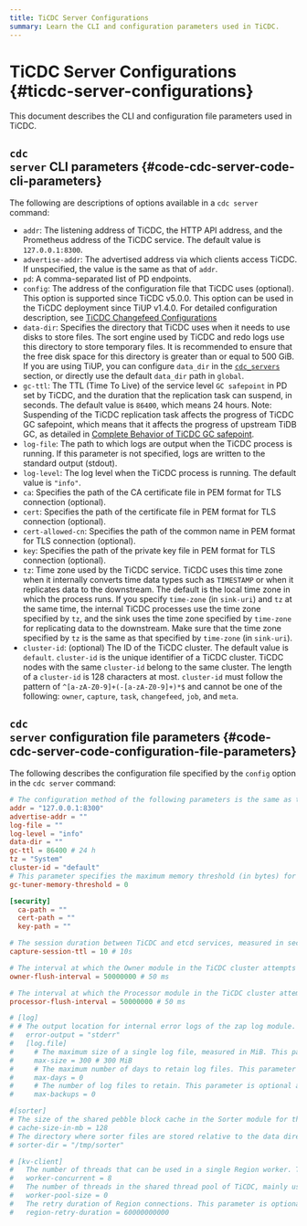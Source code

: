 ```yaml
---
title: TiCDC Server Configurations
summary: Learn the CLI and configuration parameters used in TiCDC.
---
```


# TiCDC Server Configurations {#ticdc-server-configurations}

This document describes the CLI and configuration file parameters used in TiCDC.

## <code>cdc server</code> CLI parameters {#code-cdc-server-code-cli-parameters}

The following are descriptions of options available in a `cdc server` command:

-   `addr`: The listening address of TiCDC, the HTTP API address, and the Prometheus address of the TiCDC service. The default value is `127.0.0.1:8300`.
-   `advertise-addr`: The advertised address via which clients access TiCDC. If unspecified, the value is the same as that of `addr`.
-   `pd`: A comma-separated list of PD endpoints.
-   `config`: The address of the configuration file that TiCDC uses (optional). This option is supported since TiCDC v5.0.0. This option can be used in the TiCDC deployment since TiUP v1.4.0. For detailed configuration description, see [TiCDC Changefeed Configurations](/ticdc/ticdc-changefeed-config.md)
-   `data-dir`: Specifies the directory that TiCDC uses when it needs to use disks to store files. The sort engine used by TiCDC and redo logs use this directory to store temporary files. It is recommended to ensure that the free disk space for this directory is greater than or equal to 500 GiB. If you are using TiUP, you can configure `data_dir` in the [`cdc_servers`](/tiup/tiup-cluster-topology-reference.md#cdc_servers) section, or directly use the default `data_dir` path in `global`.
-   `gc-ttl`: The TTL (Time To Live) of the service level `GC safepoint` in PD set by TiCDC, and the duration that the replication task can suspend, in seconds. The default value is `86400`, which means 24 hours. Note: Suspending of the TiCDC replication task affects the progress of TiCDC GC safepoint, which means that it affects the progress of upstream TiDB GC, as detailed in [Complete Behavior of TiCDC GC safepoint](/ticdc/ticdc-faq.md#what-is-the-complete-behavior-of-ticdc-garbage-collection-gc-safepoint).
-   `log-file`: The path to which logs are output when the TiCDC process is running. If this parameter is not specified, logs are written to the standard output (stdout).
-   `log-level`: The log level when the TiCDC process is running. The default value is `"info"`.
-   `ca`: Specifies the path of the CA certificate file in PEM format for TLS connection (optional).
-   `cert`: Specifies the path of the certificate file in PEM format for TLS connection (optional).
-   `cert-allowed-cn`: Specifies the path of the common name in PEM format for TLS connection (optional).
-   `key`: Specifies the path of the private key file in PEM format for TLS connection (optional).
-   `tz`: Time zone used by the TiCDC service. TiCDC uses this time zone when it internally converts time data types such as `TIMESTAMP` or when it replicates data to the downstream. The default is the local time zone in which the process runs. If you specify `time-zone` (in `sink-uri`) and `tz` at the same time, the internal TiCDC processes use the time zone specified by `tz`, and the sink uses the time zone specified by `time-zone` for replicating data to the downstream. Make sure that the time zone specified by `tz` is the same as that specified by `time-zone` (in `sink-uri`).
-   `cluster-id`: (optional) The ID of the TiCDC cluster. The default value is `default`. `cluster-id` is the unique identifier of a TiCDC cluster. TiCDC nodes with the same `cluster-id` belong to the same cluster. The length of a `cluster-id` is 128 characters at most. `cluster-id` must follow the pattern of `^[a-zA-Z0-9]+(-[a-zA-Z0-9]+)*$` and cannot be one of the following: `owner`, `capture`, `task`, `changefeed`, `job`, and `meta`.

## <code>cdc server</code> configuration file parameters {#code-cdc-server-code-configuration-file-parameters}

The following describes the configuration file specified by the `config` option in the `cdc server` command:

```toml
# The configuration method of the following parameters is the same as that of CLI parameters, but the CLI parameters have higher priorities.
addr = "127.0.0.1:8300"
advertise-addr = ""
log-file = ""
log-level = "info"
data-dir = ""
gc-ttl = 86400 # 24 h
tz = "System"
cluster-id = "default"
# This parameter specifies the maximum memory threshold (in bytes) for tuning GOGC. Setting a smaller threshold increases the GC frequency. Setting a larger threshold reduces GC frequency and consumes more memory resources for the TiCDC process. Once the memory usage exceeds this threshold, GOGC Tuner stops working. The default value is 0, indicating that GOGC Tuner is disabled.
gc-tuner-memory-threshold = 0

[security]
  ca-path = ""
  cert-path = ""
  key-path = ""

# The session duration between TiCDC and etcd services, measured in seconds. This parameter is optional and its default value is 10.
capture-session-ttl = 10 # 10s

# The interval at which the Owner module in the TiCDC cluster attempts to push the replication progress. This parameter is optional and its default value is `50000000` nanoseconds (that is, 50 milliseconds). You can configure this parameter in two ways: specifying only the number (for example, configuring it as `40000000` represents 40000000 nanoseconds, which is 40 milliseconds), or specifying both the number and unit (for example, directly configuring it as `40ms`).
owner-flush-interval = 50000000 # 50 ms

# The interval at which the Processor module in the TiCDC cluster attempts to push the replication progress. This parameter is optional and its default value is `50000000` nanoseconds (that is, 50 milliseconds). The configuration method of this parameter is the same as that of `owner-flush-interval`.
processor-flush-interval = 50000000 # 50 ms

# [log]
# # The output location for internal error logs of the zap log module. This parameter is optional and its default value is "stderr".
#   error-output = "stderr"
#   [log.file]
#     # The maximum size of a single log file, measured in MiB. This parameter is optional and its default value is 300.
#     max-size = 300 # 300 MiB
#     # The maximum number of days to retain log files. This parameter is optional and its default value is `0`, indicating never to delete.
#     max-days = 0
#     # The number of log files to retain. This parameter is optional and its default value is `0`, indicating to keep all log files.
#     max-backups = 0

#[sorter]
# The size of the shared pebble block cache in the Sorter module for the 8 pebble DBs started by default, measured in MiB. The default value is 128.
# cache-size-in-mb = 128
# The directory where sorter files are stored relative to the data directory (`data-dir`). This parameter is optional and its default value is "/tmp/sorter".
# sorter-dir = "/tmp/sorter"

# [kv-client]
#   The number of threads that can be used in a single Region worker. This parameter is optional and its default value is 8.
#   worker-concurrent = 8
#   The number of threads in the shared thread pool of TiCDC, mainly used for processing KV events. This parameter is optional and its default value is 0, indicating that the default pool size is twice the number of CPU cores.
#   worker-pool-size = 0
#   The retry duration of Region connections. This parameter is optional and its default value is `60000000000` nanoseconds (that is, 1 minute). You can configure this parameter in two ways: specifying only the number (for example, configuring it as `50000000` represents 50000000 nanoseconds, which is 50 milliseconds), or specifying both the number and unit (for example, directly configuring it as `50ms`).
#   region-retry-duration = 60000000000
```
